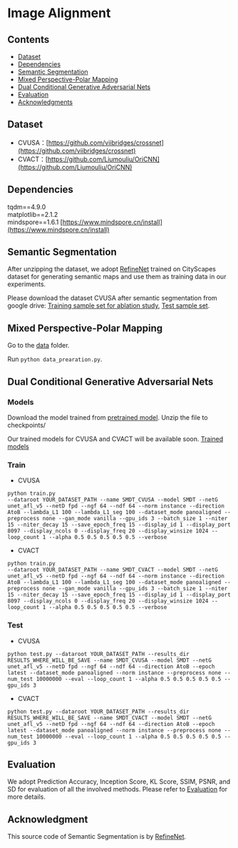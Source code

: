 # Image Alignment

## Contents
  - [Dataset](#Dataset)
  - [Dependencies](#Dependencies)
  - [Semantic Segmentation](#Semantic-Segmentation)
  - [Mixed Perspective-Polar Mapping](#Mixed-Perspective-Polar-Mapping)
  - [Dual Conditional Generative Adversarial Nets](#Dual-Conditional-Generative-Adversarial-Nets)
  - [Evaluation](#Evaluation)
  - [Acknowledgments](#Acknowledgments)

## Dataset

* CVUSA：[https://github.com/viibridges/crossnet](https://github.com/viibridges/crossnet)
* CVACT：[https://github.com/Liumouliu/OriCNN](https://github.com/Liumouliu/OriCNN)

## Dependencies
tqdm==4.9.0<br>
matplotlib==2.1.2<br>
mindspore==1.6.1 [https://www.mindspore.cn/install](https://www.mindspore.cn/install)

## Semantic Segmentation
After unzipping the dataset, we adopt [RefineNet](https://github.com/guosheng/refinenet) trained on CityScapes dataset for generating semantic maps and use them as training data in our experiments.

Please download the dataset CVUSA after semantic segmentation from google drive: [Training sample set for ablation study](https://drive.google.com/file/d/1KGAEbWL3q9Fi5axzaf_CROp92KZ_PVjS/view?usp=sharing), [Test sample set](https://drive.google.com/file/d/1_BZ1D5Jw0CFjLlPXRURhRRWJLms_M3Ho/view?usp=sharing).

## Mixed Perspective-Polar Mapping

Go to the [data](https://github.com/TianXiaoYang-UESTC/SMDT-PyTorch/tree/main/Image_Alignment/data) folder.

Run `python data_prearation.py`.

## Dual Conditional Generative Adversarial Nets

### Models

Download the model trained from [pretrained model](https://drive.google.com/file/d/1-ChbRTJ-we8xVkhiPoMza08VZ0Ik0UPm/view?usp=sharing). 
Unzip the file to checkpoints/

Our trained models for CVUSA and CVACT will be available soon. [Trained models]()


### Train
* CVUSA

```
python train.py
--dataroot YOUR_DATASET_PATH --name SMDT_CVUSA --model SMDT --netG unet_afl_v5 --netD fpd --ngf 64 --ndf 64 --norm instance --direction AtoB --lambda_L1 100 --lambda_L1_seg 100 --dataset_mode panoaligned --preprocess none --gan_mode vanilla --gpu_ids 3 --batch_size 1 --niter 15 --niter_decay 15 --save_epoch_freq 15 --display_id 1 --display_port 8097 --display_ncols 0 --display_freq 20 --display_winsize 1024 --loop_count 1 --alpha 0.5 0.5 0.5 0.5 0.5 --verbose
```

* CVACT

```
python train.py
--dataroot YOUR_DATASET_PATH --name SMDT_CVACT --model SMDT --netG unet_afl_v5 --netD fpd --ngf 64 --ndf 64 --norm instance --direction AtoB --lambda_L1 100 --lambda_L1_seg 100 --dataset_mode panoaligned --preprocess none --gan_mode vanilla --gpu_ids 3 --batch_size 1 --niter 15 --niter_decay 15 --save_epoch_freq 15 --display_id 1 --display_port 8097 --display_ncols 0 --display_freq 20 --display_winsize 1024 --loop_count 1 --alpha 0.5 0.5 0.5 0.5 0.5 --verbose
```

### Test
* CVUSA

```
python test.py --dataroot YOUR_DATASET_PATH --results_dir RESULTS_WHERE_WILL_BE_SAVE --name SMDT_CVUSA --model SMDT --netG unet_afl_v5 --netD fpd --ngf 64 --ndf 64 --direction AtoB --epoch latest --dataset_mode panoaligned --norm instance --preprocess none --num_test 10000000 --eval --loop_count 1 --alpha 0.5 0.5 0.5 0.5 0.5 --gpu_ids 3
```

* CVACT

```
python test.py --dataroot YOUR_DATASET_PATH --results_dir RESULTS_WHERE_WILL_BE_SAVE --name SMDT_CVACT --model SMDT --netG unet_afl_v5 --netD fpd --ngf 64 --ndf 64 --direction AtoB --epoch latest --dataset_mode panoaligned --norm instance --preprocess none --num_test 10000000 --eval --loop_count 1 --alpha 0.5 0.5 0.5 0.5 0.5 --gpu_ids 3
```

## Evaluation
We adopt Prediction Accuracy, Inception Score, KL Score, SSIM, PSNR, and SD for evaluation of all the involved methods. Please refer to [Evaluation](https://github.com/TianXiaoYang-UESTC/SMDT-PyTorch/tree/main/Image_Alignment/evaluation) for more details.

## Acknowledgment
This source code of Semantic Segmentation is by [RefineNet](https://github.com/guosheng/refinenet).
